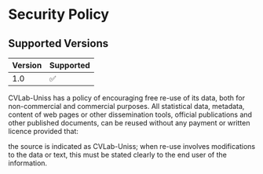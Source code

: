 # Security Policy

## Supported Versions

| Version | Supported          |
| ------- | ------------------ |
| 1.0     | :white_check_mark: |


CVLab-Uniss has a policy of encouraging free re-use of its data, both for non-commercial and commercial purposes. All statistical data, metadata, content of web pages or other dissemination tools, official publications and other published documents, can be reused without any payment or written licence provided that:

the source is indicated as CVLab-Uniss;
when re-use involves modifications to the data or text, this must be stated clearly to the end user of the information.

